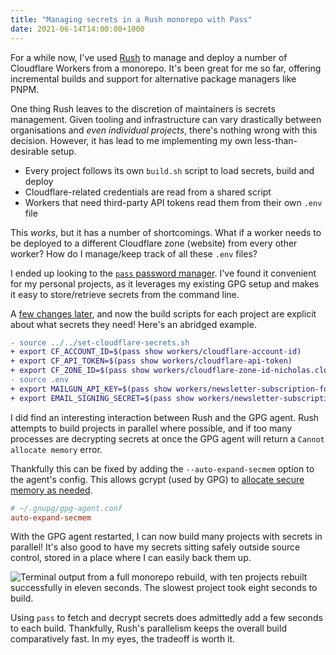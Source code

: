 ```yaml
---
title: "Managing secrets in a Rush monorepo with Pass"
date: 2021-06-14T14:00:00+1000
---
```


For a while now, I've used [Rush](https://rushjs.io/) to manage and deploy a number of Cloudflare Workers from a monorepo. It's been great for me so far, offering incremental builds and support for alternative package managers like PNPM.

One thing Rush leaves to the discretion of maintainers is secrets management. Given tooling and infrastructure can vary drastically between organisations and _even individual projects_, there's nothing wrong with this decision. However, it has lead to me implementing my own less-than-desirable setup.

-   Every project follows its own `build.sh` script to load secrets, build and deploy
-   Cloudflare-related credentials are read from a shared script
-   Workers that need third-party API tokens read them from their own `.env` file

This _works_, but it has a number of shortcomings. What if a worker needs to be deployed to a different Cloudflare zone (website) from every other worker? How do I manage/keep track of all these `.env` files?

I ended up looking to the [`pass` password manager](https://www.passwordstore.org/). I've found it convenient for my personal projects, as it leverages my existing GPG setup and makes it easy to store/retrieve secrets from the command line.

A [few changes later](https://github.com/nchlswhttkr/workers/compare/00ef2524f8fd62ffe8e85d577a308fb6b530e63e...a23ab94f1220bfdf0940f38963366c93956f9b5e), and now the build scripts for each project are explicit about what secrets they need! Here's an abridged example.

```diff
- source ../../set-cloudflare-secrets.sh
+ export CF_ACCOUNT_ID=$(pass show workers/cloudflare-account-id)
+ export CF_API_TOKEN=$(pass show workers/cloudflare-api-token)
+ export CF_ZONE_ID=$(pass show workers/cloudflare-zone-id-nicholas.cloud)
- source .env
+ export MAILGUN_API_KEY=$(pass show workers/newsletter-subscription-form/mailgun-api-key)
+ export EMAIL_SIGNING_SECRET=$(pass show workers/newsletter-subscription-form/email-signing-secret)
```

I did find an interesting interaction between Rush and the GPG agent. Rush attempts to build projects in parallel where possible, and if too many processes are decrypting secrets at once the GPG agent will return a `Cannot allocate memory` error.

Thankfully this can be fixed by adding the `--auto-expand-secmem` option to the agent's config. This allows gcrypt (used by GPG) to [allocate secure memory as needed](https://dev.gnupg.org/T4255#120848).

```cfg
# ~/.gnupg/gpg-agent.conf
auto-expand-secmem
```

With the GPG agent restarted, I can now build many projects with secrets in parallel! It's also good to have my secrets sitting safely outside source control, stored in a place where I can easily back them up.

![Terminal output from a full monorepo rebuild, with ten projects rebuilt successfully in eleven seconds. The slowest project took eight seconds to build.](./1.png)

Using `pass` to fetch and decrypt secrets does admittedly add a few seconds to each build. Thankfully, Rush's parallelism keeps the overall build comparatively fast. In my eyes, the tradeoff is worth it.
